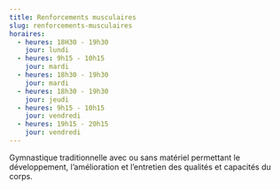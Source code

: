 ```yaml
---
title: Renforcements musculaires
slug: renforcements-musculaires
horaires:
  - heures: 18H30 - 19h30
    jour: lundi
  - heures: 9h15 - 10h15
    jour: mardi
  - heures: 18h30 - 19h30
    jour: mardi
  - heures: 18h30 - 19h30
    jour: jeudi
  - heures: 9h15 - 10h15
    jour: vendredi
  - heures: 19h15 - 20h15
    jour: vendredi
---
```


Gymnastique traditionnelle avec ou sans matériel permettant le développement, l’amélioration et l’entretien des qualités
et capacités du corps.
